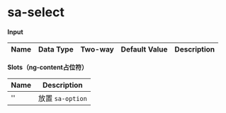 # sa-select

**Input**

| Name | Data Type |  Two-way | Default Value | Description |
| --- | --- | --- | --- | --- |


**Slots（ng-content占位符）**

| Name | Description |
| --- | --- |
| '' | 放置 `sa-option` |

